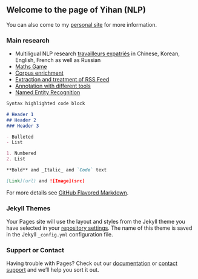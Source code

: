 ## Welcome to the page of Yihan (NLP)
You can also come to my [personal site](http://yihan.host20.uk/collections_musiques/) for more information.

### Main research 
- Multiligual NLP research [travailleurs expatriés](http://yihan.host20.uk/projet/web_pe_final/) in Chinese, Korean, English, French as well as Russian 
- [Maths Game](http://yihan.host20.uk/GAMES_Yihan/)
- [Corpus enrichment]()
- [Extraction and treatment of RSS Feed]()
- [Annotation with different tools](http://yihan.host20.uk/cours/S2/EC/EC_DM/Devoir_Yihan_Jiaqi.pdf)
- [Named Entity Recognition](http://yihan.host20.uk/cours/S2/EC/EC_unitex/Reconnaissance%20des%20entite%cc%81s%20nomme%cc%81es.pdf)



```markdown
Syntax highlighted code block

# Header 1
## Header 2
### Header 3

- Bulleted
- List

1. Numbered
2. List

**Bold** and _Italic_ and `Code` text

[Link](url) and ![Image](src)
```

For more details see [GitHub Flavored Markdown](https://guides.github.com/features/mastering-markdown/).

### Jekyll Themes

Your Pages site will use the layout and styles from the Jekyll theme you have selected in your [repository settings](https://github.com/Yihan-QU/yihanqu.github.io/settings). The name of this theme is saved in the Jekyll `_config.yml` configuration file.

### Support or Contact

Having trouble with Pages? Check out our [documentation](https://docs.github.com/categories/github-pages-basics/) or [contact support](https://support.github.com/contact) and we’ll help you sort it out.
